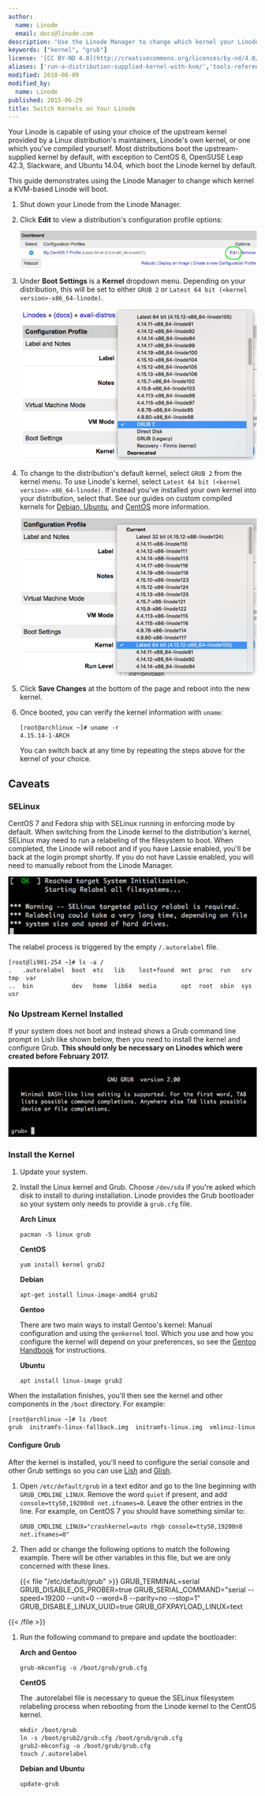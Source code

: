 ```yaml
---
author:
  name: Linode
  email: docs@linode.com
description: 'Use the Linode Manager to change which kernel your Linode boots.'
keywords: ["kernel", "grub"]
license: '[CC BY-ND 4.0](http://creativecommons.org/licenses/by-nd/4.0/)'
aliases: ['run-a-distribution-supplied-kernel-with-kvm/','tools-reference/custom-kernels-distros/run-a-distribution-supplied-kernel/','tools-reference/custom-kernels-distros/run-a-distribution-supplied-kernel-with-kvm/']
modified: 2018-08-09
modified_by:
  name: Linode
published: 2015-06-29
title: Switch Kernels on Your Linode
---
```


Your Linode is capable of using your choice of the upstream kernel provided by a Linux distribution's maintainers, Linode's own kernel, or one which you've compiled yourself. Most distributions boot the upstream-supplied kernel by default, with exception to CentOS 6, OpenSUSE Leap 42.3, Slackware, and Ubuntu 14.04, which boot the Linode kernel by default.

This guide demonstrates using the Linode Manager to change which kernel a KVM-based Linode will boot.

1.  Shut down your Linode from the Linode Manager.

1.  Click **Edit** to view a distribution's configuration profile options:

    ![Edit the configuration profile](edit_config_profile_small.png "Edit the configuration profile")

1.  Under **Boot Settings** is a **Kernel** dropdown menu. Depending on your distribution, this will be set to either `GRUB 2` or `Latest 64 bit (<kernel version>-x86_64-linode)`.

    ![Selecting the distribution's kernel](boot-settings-kernel-grub2.png "Selecting the distribution's kernel")

1.  To change to the distribution's default kernel, select `GRUB 2` from the kernel menu. To use Linode's kernel, select `Latest 64 bit (<kernel version>-x86_64-linode)`. If instead you've installed your own kernel into your distribution, select that. See our guides on custom compiled kernels for [Debian, Ubuntu,](/docs/tools-reference/custom-kernels-distros/custom-compiled-kernel-debian-ubuntu/) and [CentOS](/docs/tools-reference/custom-kernels-distros/custom-compiled-kernel-centos-7/) more information.

    ![Our latest 64 bit kernel](boot-settings-kernel-latest.png "Our latest 64 bit kernel")

1.  Click **Save Changes** at the bottom of the page and reboot into the new kernel.

1.  Once booted, you can verify the kernel information with `uname`:

        [root@archlinux ~]# uname -r
        4.15.14-1-ARCH

    You can switch back at any time by repeating the steps above for the kernel of your choice.

## Caveats

### SELinux

CentOS 7 and Fedora ship with SELinux running in enforcing mode by default. When switching from the Linode kernel to the distribution's kernel, SELinux may need to run a relabeling of the filesystem to boot. When completed, the Linode will reboot and if you have Lassie enabled, you'll be back at the login prompt shortly. If you do not have Lassie enabled, you will need to manually reboot from the Linode Manager.

![SELinux filesystem relabel](selinux-filesystem-relabel.png "SELinux filesystem relabel")

The relabel process is triggered by the empty `/.autorelabel` file.

    [root@li901-254 ~]# ls -a /
    .   .autorelabel  boot  etc   lib    lost+found  mnt  proc  run   srv  tmp  var
    ..  bin           dev   home  lib64  media       opt  root  sbin  sys  usr

### No Upstream Kernel Installed

If your system does not boot and instead shows a Grub command line prompt in Lish like shown below, then you need to install the kernel and configure Grub. **This should only be necessary on Linodes which were created before February 2017.**

![Grub prompt](grub-prompt.png "Grub prompt")

### Install the Kernel

1.  Update your system.

1.  Install the Linux kernel and Grub. Choose `/dev/sda` if you're asked which disk to install to during installation. Linode provides the Grub bootloader so your system only needs to provide a `grub.cfg` file.

    **Arch Linux**

        pacman -S linux grub

    **CentOS**

        yum install kernel grub2

    **Debian**

        apt-get install linux-image-amd64 grub2

    **Gentoo**

    There are two main ways to install Gentoo's kernel: Manual configuration and using the `genkernel` tool. Which you use and how you configure the kernel will depend on your preferences, so see the [Gentoo Handbook](https://wiki.gentoo.org/wiki/Handbook:AMD64/Installation/Kernel) for instructions.

    **Ubuntu**

        apt install linux-image grub2

When the installation finishes, you'll then see the kernel and other components in the `/boot` directory. For example:

    [root@archlinux ~]# ls /boot
    grub  initramfs-linux-fallback.img  initramfs-linux.img  vmlinuz-linux

#### Configure Grub

After the kernel is installed, you'll need to configure the serial console and other Grub settings so you can use [Lish](/docs/platform/manager/using-the-linode-shell-lish/) and [Glish](/docs/platform/manager/using-the-linode-graphical-shell-glish/).

1.  Open `/etc/default/grub` in a text editor and go to the line beginning with `GRUB_CMDLINE_LINUX`. Remove the word `quiet` if present, and add `console=ttyS0,19200n8 net.ifnames=0`. Leave the other entries in the line. For example, on CentOS 7 you should have something similar to:

        GRUB_CMDLINE_LINUX="crashkernel=auto rhgb console=ttyS0,19200n8 net.ifnames=0"

1.  Then add or change the following options to match the following example. There will be other variables in this file, but we are only concerned with these lines.

    {{< file "/etc/default/grub" >}}
GRUB_TERMINAL=serial
GRUB_DISABLE_OS_PROBER=true
GRUB_SERIAL_COMMAND="serial --speed=19200 --unit=0 --word=8 --parity=no --stop=1"
GRUB_DISABLE_LINUX_UUID=true
GRUB_GFXPAYLOAD_LINUX=text

{{< /file >}}


1.  Run the following command to prepare and update the bootloader:

    **Arch and Gentoo**

        grub-mkconfig -o /boot/grub/grub.cfg

    **CentOS**

    The .autorelabel file is necessary to queue the SELinux filesystem relabeling process when rebooting from the Linode kernel to the CentOS kernel.

        mkdir /boot/grub
        ln -s /boot/grub2/grub.cfg /boot/grub/grub.cfg
        grub2-mkconfig -o /boot/grub/grub.cfg
        touch /.autorelabel

    **Debian and Ubuntu**

        update-grub

